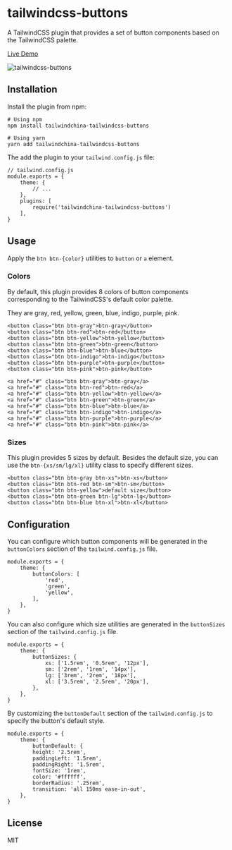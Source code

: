 # tailwindcss-buttons

A TailwindCSS plugin that provides a set of button components based on the TailwindCSS palette.

[Live Demo](https://tailwindchina.github.io/tailwindcss-buttons/)

![tailwindcss-buttons](https://tva1.sinaimg.cn/large/008eGmZEly1gn4v1uyaj8j31ng0dcq4v.jpg)

## Installation

Install the plugin from npm:

    # Using npm
    npm install tailwindchina-tailwindcss-buttons

    # Using yarn
    yarn add tailwindchina-tailwindcss-buttons

The add the plugin to your `tailwind.config.js` file:

    // tailwind.config.js
    module.exports = {
        theme: {
            // ...
        },
        plugins: [
            require('tailwindchina-tailwindcss-buttons')
        ],
    }

## Usage

Apply the `btn btn-{color}` utilities to `button` or `a` element.

### Colors

By default, this plugin provides 8 colors of button components corresponding to the TailwindCSS's default color palette.

They are gray, red, yellow, green, blue, indigo, purple, pink.

    <button class="btn btn-gray">btn-gray</button>
    <button class="btn btn-red">btn-red</button>
    <button class="btn btn-yellow">btn-yellow</button>
    <button class="btn btn-green">btn-green</button>
    <button class="btn btn-blue">btn-blue</button>
    <button class="btn btn-indigo">btn-indigo</button>
    <button class="btn btn-purple">btn-purple</button>
    <button class="btn btn-pink">btn-pink</button>

    <a href="#" class="btn btn-gray">btn-gray</a>
    <a href="#" class="btn btn-red">btn-red</a>
    <a href="#" class="btn btn-yellow">btn-yellow</a>
    <a href="#" class="btn btn-green">btn-green</a>
    <a href="#" class="btn btn-blue">btn-blue</a>
    <a href="#" class="btn btn-indigo">btn-indigo</a>
    <a href="#" class="btn btn-purple">btn-purple</a>
    <a href="#" class="btn btn-pink">btn-pink</a>

### Sizes

This plugin provides 5 sizes by default. Besides the default size, you can use the `btn-{xs/sm/lg/xl}` utility class to specify different sizes.

    <button class="btn btn-gray btn-xs">btn-xs</button>
    <button class="btn btn-red btn-sm">btn-sm</button>
    <button class="btn btn-yellow">default size</button>
    <button class="btn btn-green btn-lg">btn-lg</button>
    <button class="btn btn-blue btn-xl">btn-xl</button>

## Configuration

You can configure which button components will be generated in the `buttonColors` section of the `tailwind.config.js` file.

    module.exports = {
        theme: {
            buttonColors: [
                'red',
                'green',
                'yellow',
            ],
        },
    }

You can also configure which size utilities are generated in the `buttonSizes` section of the `tailwind.config.js` file.

    module.exports = {
        theme: {
            buttonSizes: {
                xs: ['1.5rem', '0.5rem', '12px'],
                sm: ['2rem', '1rem', '14px'],
                lg: ['3rem', '2rem', '18px'],
                xl: ['3.5rem', '2.5rem', '20px'],
            },
        },
    }

By customizing the `buttonDefault` section of the `tailwind.config.js` to specify the button's default style.

    module.exports = {
        theme: {
            buttonDefault: {
            height: '2.5rem',
            paddingLeft: '1.5rem',
            paddingRight: '1.5rem',
            fontSize: '1rem',
            color: '#ffffff',
            borderRadius: '.25rem',
            transition: 'all 150ms ease-in-out',
        },
    }

## License

MIT
